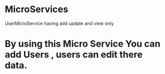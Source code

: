 # MicroServices
 UserMicroService having add update and view only
#  By using this Micro Service You can add Users , users can edit there data. 
